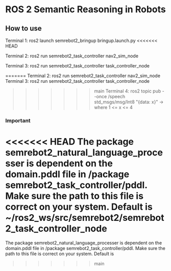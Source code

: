 # ROS 2 Semantic Reasoning in Robots

## How to use

Terminal 1: ros2 launch semrebot2_bringup bringup.launch.py
<<<<<<< HEAD

Terminal 2: ros2 run semrebot2_task_controller nav2_sim_node

Terminal 3: ros2 run semrebot2_task_controller task_controller_node

=======
Terminal 2: ros2 run semrebot2_task_controller nav2_sim_node
Terminal 3: ros2 run semrebot2_task_controller task_controller_node
>>>>>>> main
Terminal 4: ros2 topic pub --once /speech std_msgs/msg/Int8 "{data: x}" -> where 1 <= x <= 4

### Important

<<<<<<< HEAD
The package semrebot2_natural_language_processer is dependent on the domain.pddl file in /package semrebot2_task_controller/pddl. Make sure the path to this file is correct on your system. Default is ~/ros2_ws/src/semrebot2/semrebot2_task_controller_node
=======
The package semrebot2_natural_language_processer is dependent on the domain.pddl file in /package semrebot2_task_controller/pddl. Make sure the path to this file is correct on your system. Default is 
>>>>>>> main
